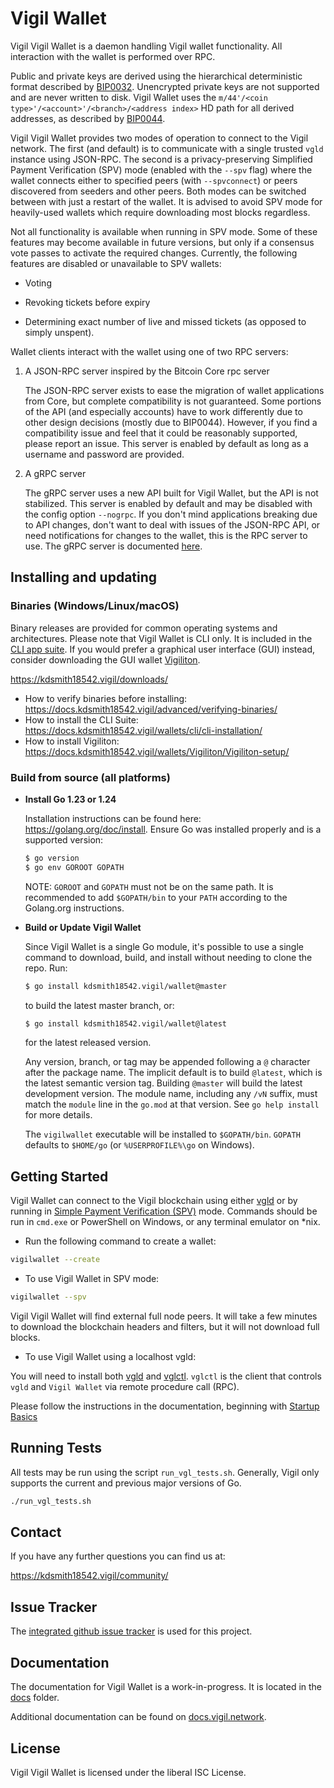 Vigil Wallet
============

Vigil Vigil Wallet is a daemon handling Vigil wallet functionality. All interaction
with the wallet is performed over RPC.

Public and private keys are derived using the hierarchical
deterministic format described by
[BIP0032](https://github.com/bitcoin/bips/blob/master/bip-0032.mediawiki).
Unencrypted private keys are not supported and are never written to
disk. Vigil Wallet uses the
`m/44'/<coin type>'/<account>'/<branch>/<address index>`
HD path for all derived addresses, as described by
[BIP0044](https://github.com/bitcoin/bips/blob/master/bip-0044.mediawiki).

Vigil Vigil Wallet provides two modes of operation to connect to the Vigil
network.  The first (and default) is to communicate with a single
trusted `vgld` instance using JSON-RPC.  The second is a
privacy-preserving Simplified Payment Verification (SPV) mode (enabled
with the `--spv` flag) where the wallet connects either to specified
peers (with `--spvconnect`) or peers discovered from seeders and other
peers. Both modes can be switched between with just a restart of the
wallet.  It is advised to avoid SPV mode for heavily-used wallets
which require downloading most blocks regardless.

Not all functionality is available when running in SPV mode.  Some of
these features may become available in future versions, but only if a
consensus vote passes to activate the required changes.  Currently,
the following features are disabled or unavailable to SPV wallets:

  * Voting

  * Revoking tickets before expiry

  * Determining exact number of live and missed tickets (as opposed to
    simply unspent).

Wallet clients interact with the wallet using one of two RPC servers:

  1. A JSON-RPC server inspired by the Bitcoin Core rpc server

     The JSON-RPC server exists to ease the migration of wallet applications
     from Core, but complete compatibility is not guaranteed.  Some portions of
     the API (and especially accounts) have to work differently due to other
     design decisions (mostly due to BIP0044).  However, if you find a
     compatibility issue and feel that it could be reasonably supported, please
     report an issue.  This server is enabled by default as long as a username
     and password are provided.

  2. A gRPC server

     The gRPC server uses a new API built for Vigil Wallet, but the API is not
     stabilized.  This server is enabled by default and may be disabled with
     the config option `--nogrpc`.  If you don't mind applications breaking
     due to API changes, don't want to deal with issues of the JSON-RPC API, or
     need notifications for changes to the wallet, this is the RPC server to
     use. The gRPC server is documented [here](./rpc/documentation/README.md).

## Installing and updating

### Binaries (Windows/Linux/macOS)

Binary releases are provided for common operating systems and architectures.
Please note that Vigil Wallet is CLI only. It is included in the
[CLI app suite](https://github.com/Vigil-Labs/vgl-release/releases/latest).
If you would prefer a graphical user interface (GUI) instead, consider
downloading the GUI wallet [Vigiliton](https://github.com/Vigil-Labs/vgliton).

https://kdsmith18542.vigil/downloads/

* How to verify binaries before installing: https://docs.kdsmith18542.vigil/advanced/verifying-binaries/
* How to install the CLI Suite: https://docs.kdsmith18542.vigil/wallets/cli/cli-installation/
* How to install Vigiliton: https://docs.kdsmith18542.vigil/wallets/Vigiliton/Vigiliton-setup/

### Build from source (all platforms)

- **Install Go 1.23 or 1.24**

  Installation instructions can be found here: https://golang.org/doc/install.
  Ensure Go was installed properly and is a supported version:
  ```sh
  $ go version
  $ go env GOROOT GOPATH
  ```
  NOTE: `GOROOT` and `GOPATH` must not be on the same path. It is recommended
  to add `$GOPATH/bin` to your `PATH` according to the Golang.org instructions.

- **Build or Update Vigil Wallet**

  Since Vigil Wallet is a single Go module, it's possible to use a single command
  to download, build, and install without needing to clone the repo. Run:

  ```sh
  $ go install kdsmith18542.vigil/wallet@master
  ```

  to build the latest master branch, or:

  ```sh
  $ go install kdsmith18542.vigil/wallet@latest
  ```

  for the latest released version.

  Any version, branch, or tag may be appended following a `@` character after
  the package name.  The implicit default is to build `@latest`, which is the
  latest semantic version tag.  Building `@master` will build the latest
  development version.  The module name, including any `/vN` suffix, must match
  the `module` line in the `go.mod` at that version.  See `go help install`
  for more details.

  The `vigilwallet` executable will be installed to `$GOPATH/bin`. `GOPATH`
  defaults to `$HOME/go` (or `%USERPROFILE%\go` on Windows).

## Getting Started

Vigil Wallet can connect to the Vigil blockchain using either [vgld](https://github.com/Vigil-Labs/vgl) 
or by running in [Simple Payment Verification (SPV)](https://docs.kdsmith18542.vigil/wallets/spv/)
mode. Commands should be run in `cmd.exe` or PowerShell on Windows, or any
terminal emulator on *nix.

- Run the following command to create a wallet:

```sh
vigilwallet --create
```

- To use Vigil Wallet in SPV mode:

```sh
vigilwallet --spv
```

Vigil Vigil Wallet will find external full node peers. It will take a few minutes to
download the blockchain headers and filters, but it will not download full blocks.

- To use Vigil Wallet using a localhost vgld:

You will need to install both [vgld](https://github.com/Vigil-Labs/vgl) and
[vglctl](https://github.com/kdsmith18542/vglctl). `vglctl` is the client that controls
`vgld` and `Vigil Wallet` via remote procedure call (RPC).

Please follow the instructions in the documentation, beginning with
[Startup Basics](https://docs.kdsmith18542.vigil/wallets/cli/startup-basics/)

## Running Tests

All tests may be run using the script `run_vgl_tests.sh`. Generally, Vigil only
supports the current and previous major versions of Go.

```sh
./run_vgl_tests.sh
```

## Contact

If you have any further questions you can find us at:

https://kdsmith18542.vigil/community/

## Issue Tracker

The [integrated github issue tracker](https://github.com/Vigil-Labs/vgl/wallet/issues)
is used for this project.

## Documentation

The documentation for Vigil Wallet is a work-in-progress. It is located in the
[docs](https://github.com/Vigil-Labs/vgl/wallet/tree/master/docs) folder.

Additional documentation can be found on
[docs.vigil.network](https://docs.vigil.network/wallets/cli/vigilwallet-setup/).

## License

Vigil Vigil Wallet is licensed under the liberal ISC License.




